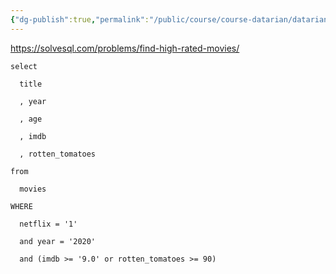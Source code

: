 ```yaml
---
{"dg-publish":true,"permalink":"/public/course/course-datarian/datarian/","created":"2025-08-29T12:16:56.680+09:00","updated":"2025-08-29T16:08:46.393+09:00"}
---
```




https://solvesql.com/problems/find-high-rated-movies/

```mysql
select

  title

  , year

  , age

  , imdb

  , rotten_tomatoes

from

  movies

WHERE

  netflix = '1'

  and year = '2020'

  and (imdb >= '9.0' or rotten_tomatoes >= 90)
```